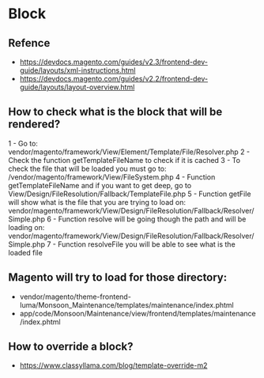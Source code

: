 # Block


## Refence
* https://devdocs.magento.com/guides/v2.3/frontend-dev-guide/layouts/xml-instructions.html
* https://devdocs.magento.com/guides/v2.2/frontend-dev-guide/layouts/layout-overview.html


## How to check what is the block that will be rendered?
1 - Go to: vendor/magento/framework/View/Element/Template/File/Resolver.php
2 - Check the function getTemplateFileName to check if it is cached
3 - To check the file that will be loaded you must go to: /vendor/magento/framework/View/FileSystem.php
4 - Function getTemplateFileName and if you want to get deep, go to View/Design/FileResolution/Fallback/TemplateFile.php
5 - Function getFile will show what is the file that you are trying to load on: vendor/magento/framework/View/Design/FileResolution/Fallback/Resolver/Simple.php
6 - Function resolve will be going though the path and will be loading on: vendor/magento/framework/View/Design/FileResolution/Fallback/Resolver/Simple.php
7 - Function resolveFile you will be able to see what is the loaded file

## Magento will try to load for those directory:
* vendor/magento/theme-frontend-luma/Monsoon_Maintenance/templates/maintenance/index.phtml
* app/code/Monsoon/Maintenance/view/frontend/templates/maintenance/index.phtml


## How to override a block?
* https://www.classyllama.com/blog/template-override-m2